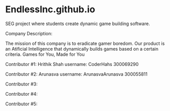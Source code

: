 # EndlessInc.github.io
SEG project where students create dynamic game building software.

Company Description:

The mission of this company is to eradicate gamer boredom. Our product is an Atificial Intelligence that dynamically builds games based on a certain criteria. Games for You, Made for You


Contributor #1: Hrithik Shah username: CoderHahs 300069290

Contributor #2:  Arunasva username: ArunasvaArunasva 300055811

Contributor #3: 

Contributor #4: 

Contributor #5: 
